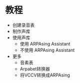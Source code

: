 # 教程

- 创建录音表
- 制作声库
- 使用声库
  - 使用 ARPAsing Assistant
  - 不使用 ARPAsing Assistant
- 更多
  - 音素表
  - Arpabet转换器
  - 将VCCV转换成ARPAsing
